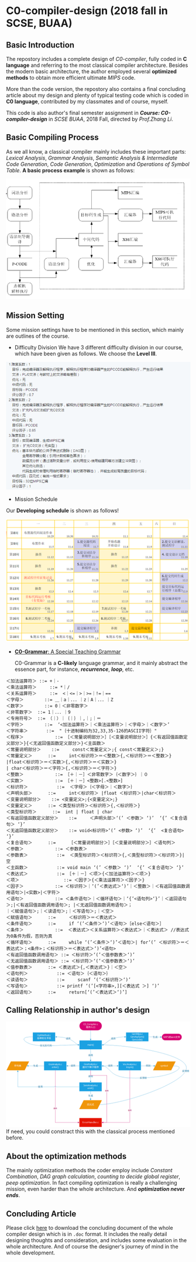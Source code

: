 # C0-compiler-design (2018 fall in SCSE, BUAA)

## Basic Introduction
The repostory includes a complete design of *C0-compiler*, fully coded in **C language** and referring to the most classical compiler architecture. Besides the modern basic architecture, the author employed several **optimized methods** to obtain more efficient ultimate *MIPS* code. 

More than the code version, the repostory also contains a final concluding article about my design and plenty of typical testing code which is coded in **C0 language**, contributed by my classmates and of course, myself. 

This code is also author's final semester assignment in ***Course: C0-compiler-design*** in *SCSE BUAA*, 2018 Fall, directed by *Prof.Zhang Li*.

## Basic Compiling Process

As we all know, a classical compiler mainly includes these important parts: *Lexical Analysis*, *Grammar Analysis*, *Semantic Analysis & Intermediate Code Generation*, *Code Generation*, *Optimization* and *Operations of Symbol Table*. **A basic process example** is shown as follows:

![basic-process-of-compiler](pics/architecture-of-modern.png "basic-process-of-compiler")

## Mission Setting
Some mission settings have to be mentioned in this section, which mainly are outlines of the course.
- Difficulty Division
We have 3 different difficulty division in our course, which have been given as follows. We choose the **Level III**.

![Difficulty Division](pics/difficulty-division.png "difficulty-division")

- Mission Schedule

Our **Developing schedule** is shown as follows!

![Mission-schedule](pics/schedule.png "schedule")

- [**C0-Grammar**: A Special Teaching Grammar](requirement/C0-grammar.doc)

  C0-Grammar is a **C-likely** language grammar, and it mainly abstract the essence part, for instance, ***recurrence***, ***loop***, etc. 
  
```
＜加法运算符＞	::= +｜-
＜乘法运算符＞ 	::= *｜/
＜关系运算符＞ 	::=  <｜<=｜>｜>=｜!=｜==
＜字母＞ 		::= ＿｜a｜．．．｜z｜A｜．．．｜Z
＜数字＞ 		::= 0｜＜非零数字＞
＜非零数字＞ 	::= 1｜．．．｜9
＜专用符号＞ 	::= （｜）｜｛｜｝｜,｜;｜＝
＜字符＞  		::=	 ‘<加法运算符＞｜＜乘法运算符＞｜＜字母＞｜＜数字＞’
＜字符串＞ 		::=	 "｛十进制编码为32,33,35-126的ASCII字符｝" 
＜程序＞ 			::= ［＜常量说明部分＞］［＜变量说明部分＞］{＜有返回值函数定义部分＞}{＜无返回值函数定义部分＞}＜主函数＞
＜常量说明部分＞	::= 	const＜常量定义＞;{ const＜常量定义＞;}
＜常量定义＞ 		::= 	int＜标识符＞＝＜整数＞{,＜标识符＞＝＜整数＞}
|float＜标识符＞＝＜实数＞{,＜标识符＞＝＜实数＞}
| char＜标识符＞＝＜字符＞{,＜标识符＞＝＜字符＞}
＜整数＞ 			::= ［＋｜－］＜非零数字＞｛＜数字＞｝｜０
＜实数＞ 			::= ［＋｜－］<整数>[.<整数>]
＜标识符＞ 			::=  ＜字母＞｛＜字母＞｜＜数字＞｝
＜声明头部＞ 		::= 	int＜标识符＞ |float ＜标识符＞|char＜标识符＞
＜变量说明部分＞ 	::=	<变量定义>;{<变量定义>;}
＜变量定义＞		::= ＜类型标识符＞＜标识符＞{,＜标识符＞}
＜类型标识符＞      ::=  int | float | char
＜有返回值函数定义部分＞ 	::= 	＜声明头部＞‘(’ ＜参数＞ ‘)’  ‘{’ ＜复合语句＞ ‘}’
＜无返回值函数定义部分＞ 	::=	void<标识符>‘(’ <参数> ‘)’  ‘{’  <复合语句> ‘}’
＜复合语句＞ 		::= 	［＜常量说明部分＞］［＜变量说明部分＞］＜语句列＞
＜参数＞ 			::=	＜参数表＞
＜参数表＞ 			::=  ＜类型标识符＞＜标识符＞{,＜类型标识符＞＜标识符＞}| 空
＜主函数＞ 			::=	void main ‘(’ ＜参数＞ ‘)’  ‘{’ ＜复合语句＞ ‘}’
＜表达式＞ 			::= ［＋｜－］＜项＞{＜加法运算符＞＜项＞}
＜项＞ 				::= ＜因子＞{＜乘法运算符＞＜因子＞}
＜因子＞ 			::= ＜标识符＞｜‘(’＜表达式＞‘)’｜＜整数＞｜＜有返回值函数调用语句＞|<实数>|＜字符＞
＜语句＞ 			::= ＜条件语句＞｜＜循环语句＞｜‘{’<语句列>‘}’｜＜返回语句＞;|＜有返回值函数调用语句＞; |＜无返回值函数调用语句＞；
｜＜赋值语句＞;｜＜读语句＞;｜＜写语句＞;｜＜空＞
＜赋值语句＞ 		::= 	＜标识符＞＝＜表达式＞
＜条件语句＞		::= 	if ‘(’＜条件＞‘)’＜语句＞［else＜语句＞］
＜条件＞ 			::=  ＜表达式＞＜关系运算符＞＜表达式＞｜＜表达式＞ //表达式为0条件为假，否则为真
＜循环语句＞ 		::= 	while ‘(’＜条件＞‘)’＜语句＞| for‘(’ ＜标识符＞＝＜表达式＞；<条件>；＜标识符＞＝＜表达式＞‘)’<语句>  
＜有返回值函数调用语句＞ ::= ＜标识符＞‘(’＜值参数表＞‘)’
＜无返回值函数调用语句＞ ::= ＜标识符＞‘(’＜值参数表＞‘)’
＜值参数表＞ 		::= ＜表达式＞{,＜表达式＞}｜＜空＞
＜语句列＞			::= ＜语句＞｛＜语句＞｝
＜读语句＞ 			::= 	scanf ‘(’＜标识符＞‘)’
＜写语句＞ 			::=	printf ‘(’[<字符串>,][＜表达式 ＞] ‘)’
＜返回语句＞ 		::= 	return[‘(’＜表达式＞‘)’]
```

## Calling Relationship in author's design
![calling-relationship](pics/call-relationship.png "calling-relationship")
If need, you could constract this with the classical process mentioned before.

## About the optimization methods
The mainly optimization methods the coder employ include *Constant Combination*, *DAG graph calculation*, *counting to decide global register*, *peep optimization*. In fact compiling optimization is really a challenging mission, even harder than the whole architecture. And ***optimization never ends***.

## Concluding Article
Please click [here](files/introduction_to_my_compiler.doc) to download the concluding document of the whole compiler design which is in `.doc` format. It includes the really detail designing thoughts and consideration, and includes some evaluation in the whole architecture. And of course the designer's journey of mind in the whole development.
